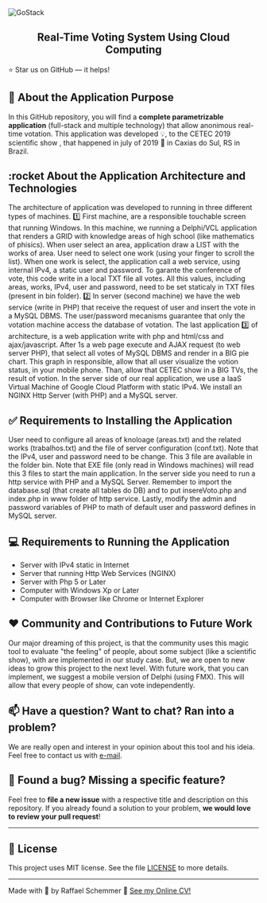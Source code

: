 <img alt="GoStack" src="https://s7.gifyu.com/images/banner1e0b6f65bf2500fd.gif" />

<div align="center">
  <h2>
    Real-Time Voting System Using Cloud Computing
  </h2>
  
</div>

:star: Star us on GitHub — it helps!

## 🧿 About the Application Purpose

In this GitHub repository, you will find a **complete parametrizable application** (full-stack and multiple technology) that allow anonimous real-time votation. This application was developed :bulb:, to the CETEC 2019 scientific show , that happened in july of 2019 📅 in Caxias do Sul, RS in Brazil. 

## :rocket About the Application Architecture and Technologies

The architecture of application was developed to running in three different types of machines. :one: First machine, are a responsible touchable screen that running Windows. In this machine, we running a Delphi/VCL application that renders a GRID with knowledge areas of high school (like mathematics of phisics). When user select an area, application draw a LIST with the works of area. User need to select one work (using your finger to scroll the list). When one work is select, the application call a web service, using internal IPv4, a static user and password. To garante the conference of vote, this code write in a local TXT file all votes. All this values, including areas, works, IPv4, user and password, need to be set staticaly in TXT files (present in bin folder). :two: In server (second machine) we have the web service (write in PHP) that receive the request of user and insert the vote in a MySQL DBMS. The user/password mecanisms guarantee that only the votation machine access the database of votation. The last application :three:	of architecture, is a web application write with php and html/css and ajax/javascript. After 1s a web page execute and AJAX request (to web server PHP), that select all votes of MySQL DBMS and render in a BIG pie chart. This graph in responsible, allow that all user visualize the votion status, in your mobile phone. Than, allow that CETEC show in a BIG TVs, the result of votion. In the server side of our real application, we use a IaaS Virtual Machine of Google Cloud Platform with static IPv4. We install an NGINX Http Server (with PHP) and a MySQL server.

## ✅ Requirements to Installing the Application

User need to configure all areas of knoloage (areas.txt) and the related works (trabalhos.txt) and the file of server configuration (conf.txt). Note that the IPv4, user and password need to be change. This 3 file are available in the folder bin. Note that EXE file (only read in Windows machines) will read this 3 files to start the main application. In the server side you need to run a http service with PHP and a MySQL Server. Remember to import the database.sql (that create all tables do DB) and to put insereVoto.php and index.php in www folder of http service. Lastly, modify the admin and password variables of PHP to math of default user and password defines in MySQL server.

## 💻 Requirements to Running the Application

- Server with IPv4 static in Internet
- Server that running Http Web Services (NGINX)
- Server with Php 5 or Later
- Computer with Windows Xp or Later
- Computer with Browser like Chrome or Internet Explorer

## ❤️ Community and Contributions to Future Work

Our major dreaming of this project, is that the community uses this magic tool to evaluate "the feeling" of people, about some subject (like a scientific show), with are implemented in our study case. But, we are open to new ideas to grow this project to the next level. With future work, that you can implement, we suggest a mobile version of Delphi (using FMX). This will allow that every people of show, can vote independently.

## 📫 Have a question? Want to chat? Ran into a problem?

We are really open and interest in your opinion about this tool and his ideia. Feel free to contact us with [e-mail](raffael.schemmer@gmail.com).

## 🤝 Found a bug? Missing a specific feature?

Feel free to **file a new issue** with a respective title and description on this repository. If you already found a solution to your problem, **we would love to review your pull request**!

---

## 📘 License

This project uses MIT license. See the file [LICENSE](LICENSE) to more details.

---

Made with 💜 by Raffael Schemmer :wave: [See my Online CV!](https://www.raffael.dev)
